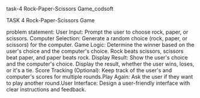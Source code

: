 task-4 Rock-Paper-Scissors Game_codsoft

TASK 4 Rock-Paper-Scissors Game

problem statement:
User Input: Prompt the user to choose rock, paper, or scissors.
Computer Selection: Generate a random choice (rock, paper, or scissors) for the computer. Game Logic: Determine the winner based on the user's choice and the computer's choice. Rock beats scissors, scissors beat paper, and paper beats rock.
Display Result: Show the user's choice and the computer's choice.
Display the result, whether the user wins, loses, or it's a tie. Score Tracking (Optional): Keep track of the user's and computer's scores for multiple rounds.Play Again: Ask the user if they want to play another round.User Interface: Design a user-friendly interface with clear instructions and feedback.

